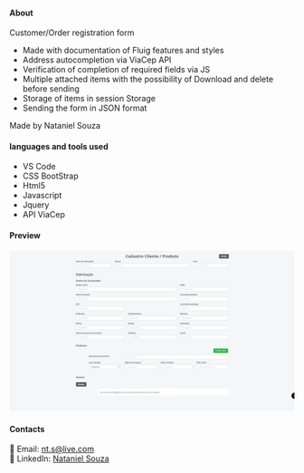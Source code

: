 #### About

Customer/Order registration form
- Made with documentation of Fluig features and styles
- Address autocompletion via ViaCep API
- Verification of completion of required fields via JS
- Multiple attached items with the possibility of Download and delete before sending
- Storage of items in session Storage
- Sending the form in JSON format

Made by Nataniel Souza

#### languages and tools used

 - VS Code
 - CSS BootStrap
 - Html5
 - Javascript
 - Jquery
 - API ViaCep 

#### Preview

![preview](image/preview.jpg)

#### Contacts

📧 Email: nt.s@live.com  </br>
👤 LinkedIn: [Nataniel Souza](https://www.linkedin.com/in/nataniel-souza)